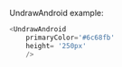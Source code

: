 UndrawAndroid example:
```js 
<UndrawAndroid
    primaryColor='#6c68fb'
    height= '250px'
    />
```